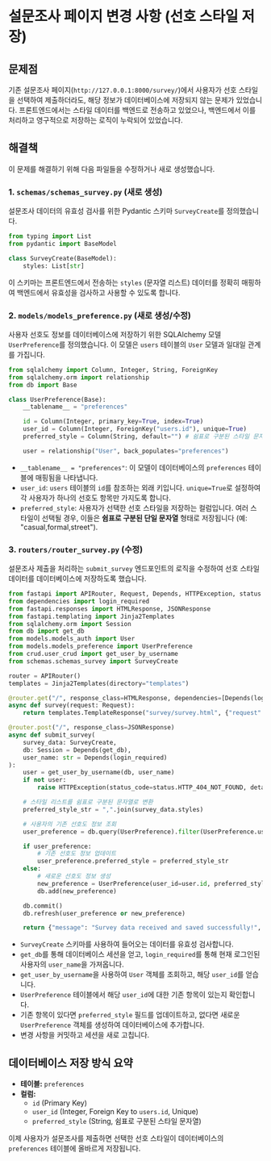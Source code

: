 # 설문조사 페이지 변경 사항 (선호 스타일 저장)

## 문제점
기존 설문조사 페이지(`http://127.0.0.1:8000/survey/`)에서 사용자가 선호 스타일을 선택하여 제출하더라도, 해당 정보가 데이터베이스에 저장되지 않는 문제가 있었습니다. 프론트엔드에서는 스타일 데이터를 백엔드로 전송하고 있었으나, 백엔드에서 이를 처리하고 영구적으로 저장하는 로직이 누락되어 있었습니다.

## 해결책

이 문제를 해결하기 위해 다음 파일들을 수정하거나 새로 생성했습니다.

### 1. `schemas/schemas_survey.py` (새로 생성)
설문조사 데이터의 유효성 검사를 위한 Pydantic 스키마 `SurveyCreate`를 정의했습니다.
```python
from typing import List
from pydantic import BaseModel

class SurveyCreate(BaseModel):
    styles: List[str]
```
이 스키마는 프론트엔드에서 전송하는 `styles` (문자열 리스트) 데이터를 정확히 매핑하여 백엔드에서 유효성을 검사하고 사용할 수 있도록 합니다.

### 2. `models/models_preference.py` (새로 생성/수정)
사용자 선호도 정보를 데이터베이스에 저장하기 위한 SQLAlchemy 모델 `UserPreference`를 정의했습니다. 이 모델은 `users` 테이블의 `User` 모델과 일대일 관계를 가집니다.
```python
from sqlalchemy import Column, Integer, String, ForeignKey
from sqlalchemy.orm import relationship
from db import Base

class UserPreference(Base):
    __tablename__ = "preferences"

    id = Column(Integer, primary_key=True, index=True)
    user_id = Column(Integer, ForeignKey("users.id"), unique=True)
    preferred_style = Column(String, default="") # 쉼표로 구분된 스타일 문자열

    user = relationship("User", back_populates="preferences")
```
*   `__tablename__ = "preferences"`: 이 모델이 데이터베이스의 `preferences` 테이블에 매핑됨을 나타냅니다.
*   `user_id`: `users` 테이블의 `id`를 참조하는 외래 키입니다. `unique=True`로 설정하여 각 사용자가 하나의 선호도 항목만 가지도록 합니다.
*   `preferred_style`: 사용자가 선택한 선호 스타일을 저장하는 컬럼입니다. 여러 스타일이 선택될 경우, 이들은 **쉼표로 구분된 단일 문자열** 형태로 저장됩니다 (예: "casual,formal,street").

### 3. `routers/router_survey.py` (수정)
설문조사 제출을 처리하는 `submit_survey` 엔드포인트의 로직을 수정하여 선호 스타일 데이터를 데이터베이스에 저장하도록 했습니다.
```python
from fastapi import APIRouter, Request, Depends, HTTPException, status
from dependencies import login_required
from fastapi.responses import HTMLResponse, JSONResponse
from fastapi.templating import Jinja2Templates
from sqlalchemy.orm import Session
from db import get_db
from models.models_auth import User
from models.models_preference import UserPreference
from crud.user_crud import get_user_by_username
from schemas.schemas_survey import SurveyCreate

router = APIRouter()
templates = Jinja2Templates(directory="templates")

@router.get("/", response_class=HTMLResponse, dependencies=[Depends(login_required)])
async def survey(request: Request):
    return templates.TemplateResponse("survey/survey.html", {"request": request})

@router.post("/", response_class=JSONResponse)
async def submit_survey(
    survey_data: SurveyCreate,
    db: Session = Depends(get_db),
    user_name: str = Depends(login_required)
):
    user = get_user_by_username(db, user_name)
    if not user:
        raise HTTPException(status_code=status.HTTP_404_NOT_FOUND, detail="User not found")

    # 스타일 리스트를 쉼표로 구분된 문자열로 변환
    preferred_style_str = ",".join(survey_data.styles)

    # 사용자의 기존 선호도 정보 조회
    user_preference = db.query(UserPreference).filter(UserPreference.user_id == user.id).first()

    if user_preference:
        # 기존 선호도 정보 업데이트
        user_preference.preferred_style = preferred_style_str
    else:
        # 새로운 선호도 정보 생성
        new_preference = UserPreference(user_id=user.id, preferred_style=preferred_style_str)
        db.add(new_preference)

    db.commit()
    db.refresh(user_preference or new_preference)

    return {"message": "Survey data received and saved successfully!", "selected_styles": survey_data.styles}
```
*   `SurveyCreate` 스키마를 사용하여 들어오는 데이터를 유효성 검사합니다.
*   `get_db`를 통해 데이터베이스 세션을 얻고, `login_required`를 통해 현재 로그인된 사용자의 `user_name`을 가져옵니다.
*   `get_user_by_username`을 사용하여 `User` 객체를 조회하고, 해당 `user_id`를 얻습니다.
*   `UserPreference` 테이블에서 해당 `user_id`에 대한 기존 항목이 있는지 확인합니다.
*   기존 항목이 있다면 `preferred_style` 필드를 업데이트하고, 없다면 새로운 `UserPreference` 객체를 생성하여 데이터베이스에 추가합니다.
*   변경 사항을 커밋하고 세션을 새로 고칩니다.

## 데이터베이스 저장 방식 요약
*   **테이블:** `preferences`
*   **컬럼:**
    *   `id` (Primary Key)
    *   `user_id` (Integer, Foreign Key to `users.id`, Unique)
    *   `preferred_style` (String, 쉼표로 구분된 스타일 문자열)

이제 사용자가 설문조사를 제출하면 선택한 선호 스타일이 데이터베이스의 `preferences` 테이블에 올바르게 저장됩니다.
